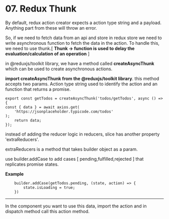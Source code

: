 # 07. Redux Thunk

By default, redux action creator expects a action type string and a payload.
Anything part from these will throw an error.

So, if we need to fetch data from an api and store in redux store we need to
write asynchronous function to fetch the data in the action. To handle this,
we need to use thunk.[ **Thunk -> function is used to delay the evaluation/calculation of an operation** ]

in @reduxjs/toolkit library, we have a method called **createAsyncThunk** which can be
used to create asynchronous actions.

**import createAsyncThunk from the @reduxjs/toolkit library**.
this method accepts two params. Action type string used to identify the action
and an function that returns a promise.

    export const getTodos = createAsyncThunk('todos/getTodos', async () => {
    const { data } = await axios.get(
        'https://jsonplaceholder.typicode.com/todos'
    );
        return data;
    });

instead of adding the reducer logic in reducers, slice has another property 'extraReducers'.

extraReducers is a method that takes builder object as a param.

use builder.addCase to add cases [ pending,fulfilled,rejected ] that replicates promise states.

**Example**<br>

        builder.addCase(getTodos.pending, (state, action) => {
            state.isLoading = true;
        })

---

In the component you want to use this data, import the action and in dispatch method call this action method.

